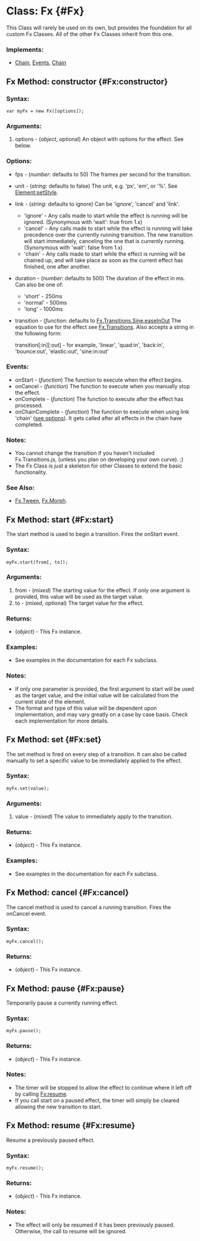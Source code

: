 Class: Fx {#Fx}
===============

This Class will rarely be used on its own, but provides the foundation for all custom Fx Classes.
All of the other Fx Classes inherit from this one.

### Implements:

- [Chain][], [Events][], [Chain][]



Fx Method: constructor {#Fx:constructor}
----------------------------------------

### Syntax:

	var myFx = new Fx([options]);

### Arguments:

1. options - (*object*, optional) An object with options for the effect. See below.

### Options:

* fps        - (*number*: defaults to 50) The frames per second for the transition.
* unit       - (*string*: defaults to false) The unit, e.g. 'px', 'em', or '%'. See [Element:setStyle](/Element/Element/#Element:setStyle).
* link       - (*string*: defaults to ignore) Can be 'ignore', 'cancel' and 'link'.
	* 'ignore' - Any calls made to start while the effect is running will be ignored. (Synonymous with 'wait': true from 1.x)
	* 'cancel' - Any calls made to start while the effect is running will take precedence over the currently running transition. The new transition will start immediately, canceling the one that is currently running. (Synonymous with 'wait': false from 1.x)
	* 'chain'  - Any calls made to start while the effect is running will be chained up, and will take place as soon as the current effect has finished, one after another.
* duration   - (*number*: defaults to 500) The duration of the effect in ms. Can also be one of:
	* 'short'  - 250ms
	* 'normal' - 500ms
	* 'long'   - 1000ms
* transition - (*function*: defaults to [Fx.Transitions.Sine.easeInOut](/Fx/Fx.Transitions) The equation to use for the effect see [Fx.Transitions](/Fx/Fx.Transitions). Also accepts a string in the following form:

  transition[:in][:out] - for example, 'linear', 'quad:in', 'back:in', 'bounce:out', 'elastic:out', 'sine:in:out'

### Events:

* onStart    		- (*function*) The function to execute when the effect begins.
* onCancel   		- (*function*) The function to execute when you manually stop the effect.
* onComplete 		- (*function*) The function to execute after the effect has processed.
* onChainComplete	- (*function*) The function to execute when using link 'chain' ([see options](#Fx:constructor)). It gets called after all effects in the chain have completed.

### Notes:

- You cannot change the transition if you haven't included Fx.Transitions.js, (unless you plan on developing your own curve). ;)
- The Fx Class is just a skeleton for other Classes to extend the basic functionality.

### See Also:

- [Fx.Tween][], [Fx.Morph][].



Fx Method: start {#Fx:start}
----------------------------

The start method is used to begin a transition.  Fires the onStart event.

### Syntax:

	myFx.start(from[, to]);

### Arguments:

1. from - (*mixed*) The starting value for the effect. If only one argument is provided, this value will be used as the target value.
2. to   - (*mixed*, optional) The target value for the effect.

### Returns:

* (*object*) - This Fx instance.

### Examples:

- See examples in the documentation for each Fx subclass.

### Notes:

- If only one parameter is provided, the first argument to start will be used as the target value, and the initial value will be calculated from the current state of the element.
- The format and type of this value will be dependent upon implementation, and may vary greatly on a case by case basis.  Check each implementation for more details.



Fx Method: set {#Fx:set}
------------------------

The set method is fired on every step of a transition.  It can also be called manually to set a specific value to be immediately applied to the effect.

### Syntax:

	myFx.set(value);

### Arguments:

1. value - (*mixed*) The value to immediately apply to the transition.

### Returns:

* (*object*) - This Fx instance.

### Examples:

- See examples in the documentation for each Fx subclass.



Fx Method: cancel {#Fx:cancel}
------------------------------

The cancel method is used to cancel a running transition.  Fires the onCancel event.

### Syntax:

	myFx.cancel();

### Returns:

* (*object*) - This Fx instance.



Fx Method: pause {#Fx:pause}
----------------------------

Temporarily pause a currently running effect.

### Syntax:

	myFx.pause();

### Returns:

* (*object*) - This Fx instance.

### Notes:

- The timer will be stopped to allow the effect to continue where it left off by calling [Fx:resume](#Fx:resume).
- If you call start on a paused effect, the timer will simply be cleared allowing the new transition to start.



Fx Method: resume {#Fx:resume}
------------------------------

Resume a previously paused effect.

### Syntax:

	myFx.resume();

### Returns:

* (*object*) - This Fx instance.

### Notes:

- The effect will only be resumed if it has been previously paused.  Otherwise, the call to resume will be ignored.



[Fx]: #Fx
[Chain]: /Class/Class.Extras#Chain
[Events]: /Class/Class.Extras#Events
[Chain]: /Class/Class.Extras#Options
[Fx.Tween]: /Fx/Fx.Tween
[Fx.Morph]: /Fx/Fx.Morph
